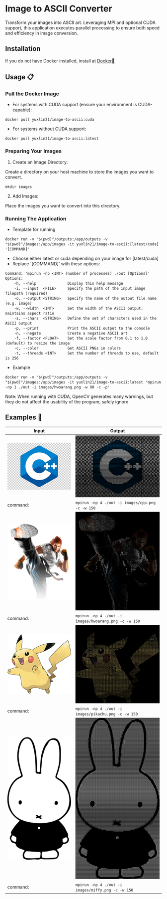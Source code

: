 # Image to ASCII Converter
Transform your images into ASCII art. Leveraging MPI and optional CUDA support, this application executes parallel processing to ensure both speed and efficiency in image conversion.

## Installation
If you do not have Docker installed, install at [Docker🐳](https://docs.docker.com/engine/install/)

## Usage :clipboard:
### Pull the Docker Image
- For systems with CUDA support (ensure your environment is CUDA-capable):
```shell
docker pull yuxlin21/image-to-ascii:cuda
```
- For systems without CUDA support:
```shell
docker pull yuxlin21/image-to-ascii:latest
```

### Preparing Your Images
1. Create an Image Directory:
   
Create a directory on your host machine to store the images you want to convert.
```shell
mkdir images
```
2. Add Images:
   
Place the images you want to convert into this directory.

### Running The Application
- Template for running
```shell
docker run -v "$(pwd)"/outputs:/app/outputs -v "$(pwd)"/images:/app/images -it yuxlin21/image-to-ascii:[latest/cuda] '[COMMAND]'
```
- Choose either latest or cuda depending on your image for [latest/cuda]
- Replace '[COMMAND]' with these options:
```
Command: 'mpirun -np <INT> (number of processes) ./out [Options]'
Options:
    -h, --help              Display this help message
    -i, --input  <FILE>     Specify the path of the input image filepath (required)
    -o, --output <STRING>   Specify the name of the output file name (e.g. image)
    -w, --width  <INT>      Set the width of the ASCII output; maintains aspect ratio
    -s, --chars  <STRING>   Define the set of characters used in the ASCII output
    -p, --print             Print the ASCII output to the console
    -n, --negate            Create a negative ASCII art
    -f, --factor <FLOAT>    Set the scale factor from 0.1 to 1.0 (default) to resize the image
    -c, --color             Get ASCII PNGs in colors
    -t, --threads <INT>     Set the number of threads to use, default is 256  
```
- Example
```shell
docker run -v "$(pwd)"/outputs:/app/outputs -v "$(pwd)"/images:/app/images -it yuxlin21/image-to-ascii:latest 'mpirun -np 1 ./out -i images/hwoarang.png -w 90 -c -p'
```

Note:
    When running with CUDA, OpenCV generates many warnings, but they do not affect the usability of the program, safely ignore.

## Examples :eyes:

|                     Input                     |                                 Output                                 |
|-----------------------------------------------|------------------------------------------------------------------------|
| <img src="images/cpp.png" width="300">        | <img src="outputs/cpp_color.png" width="300">                          |
| command:                                      | `mpirun -np 4 ./out -i images/cpp.png -c -w 150`            |
| <img src="images/hwoarang.png" width="300">   | <img src="outputs/hwoarang_color.png" width="300">                     |
| command:                                      | `mpirun -np 4 ./out -i images/hwoarang.png -c -w 150`       |
| <img src="images/pikachu.png" width="300">    | <img src="outputs/pikachu_color.png" width="300">                      |
| command:                                      | `mpirun -np 4 ./out -i images/pikachu.png -c -w 150`        |
| <img src="images/miffy.png" width="300">      | <img src="outputs/miffy_color.png" width="300">                        |
| command:                                      | `mpirun -np 4 ./out -i images/miffy.png -c -w 150`          |

